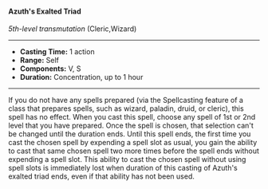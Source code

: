 #### Azuth's Exalted Triad
*5th-level transmutation* (Cleric,Wizard)
___
- **Casting Time:** 1 action
- **Range:** Self
- **Components:** V, S
- **Duration:** Concentration, up to 1 hour
---
If you do not have any spells prepared (via the
Spellcasting feature of a class that prepares spells,
such as wizard, paladin, druid, or cleric), this spell
has no effect. When you cast this spell, choose any
spell of 1st or 2nd level that you have prepared.
Once the spell is chosen, that selection can't be
changed until the duration ends.
Until this spell ends, the first time you cast the
chosen spell by expending a spell slot as usual, you
gain the ability to cast that same chosen spell two
more times before the spell ends without expending
a spell slot. This ability to cast the chosen spell
without using spell slots is immediately lost when
duration of this casting of Azuth's exalted triad
ends, even if that ability has not been used.
